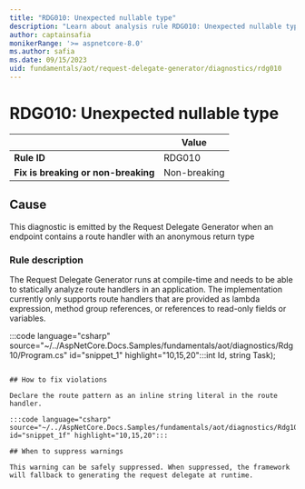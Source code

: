 ```yaml
---
title: "RDG010: Unexpected nullable type"
description: "Learn about analysis rule RDG010: Unexpected nullable type"
author: captainsafia
monikerRange: '>= aspnetcore-8.0'
ms.author: safia
ms.date: 09/15/2023
uid: fundamentals/aot/request-delegate-generator/diagnostics/rdg010
---
```

# RDG010: Unexpected nullable type

| | Value |
|-|-|
| **Rule ID** |RDG010|
| **Fix is breaking or non-breaking** |Non-breaking|

## Cause

This diagnostic is emitted by the Request Delegate Generator when an endpoint contains a route handler with an anonymous return type

### Rule description

The Request Delegate Generator runs at compile-time and needs to be able to statically analyze route handlers in an application. The implementation currently only supports route handlers that are provided as lambda expression, method group references, or references to read-only fields or variables.

:::code language="csharp" source="~/../AspNetCore.Docs.Samples/fundamentals/aot/diagnostics/Rdg10/Program.cs" id="snippet_1" highlight="10,15,20":::int Id, string Task);
```

## How to fix violations

Declare the route pattern as an inline string literal in the route handler.

:::code language="csharp" source="~/../AspNetCore.Docs.Samples/fundamentals/aot/diagnostics/Rdg10/Program.cs" id="snippet_1f" highlight="10,15,20":::

## When to suppress warnings

This warning can be safely suppressed. When suppressed, the framework will fallback to generating the request delegate at runtime.
